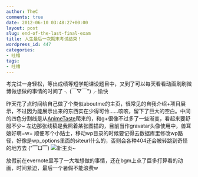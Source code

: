 ```yaml
---
author: TheC
comments: true
date: 2012-06-10 03:48:27+00:00
layout: post
slug: end-of-the-last-final-exam
title: 人生最后一次期末考试结束！
wordpress_id: 447
categories:
- 吐槽
tags:
- 吐槽
---
```


考完试一身轻松，等出成绩等短学期课设题目中，又到了可以每天看看动画刷刷微博做想做的事情的时间了 ╮(￣▽￣")╭ 愉快
<!-- more -->
昨天花了点时间给自己做了个类似aboutme的主页，很常见的自我介绍+项目展示，不过因为能展示出来的东西实在少得可怜……咳咳，留下了巨大的空白。中间的四色分割线是从[AnimeTaste](http://animetaste.net)爬来的，和g+很像不过多了一些渐变，看起来要舒服不少~
左边那张线稿是我照着某张图描的，目前当作gravatar头像使用中，兽耳娘好萌=w=
顺便写个小贴士，移动wp目录的时候要记得去数据库里修改wp路径，好像是wp_options里面的siteurl什么的，否则会各种404还会被转跳到奇怪的地方去 ("▔□▔)
![新主页~](http://thec.u.qiniudn.com/iofiDl.jpg)

放假前在evernote里写了一大堆想做的事情，还在bgm上点了巨多打算看的动画，时间紧迫，最后一个暑假不能浪费w
